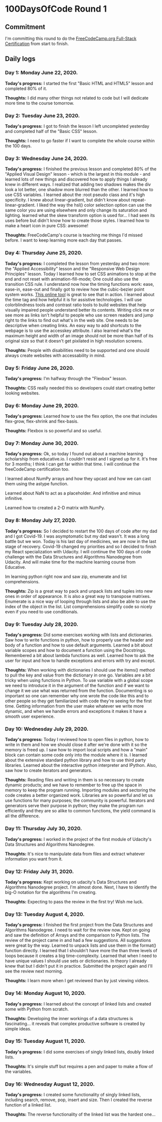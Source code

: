 # 100DaysOfCode Round 1

## Commitment

I'm committing this round to do the [FreeCodeCamp.org Full-Stack Certification](https://www.freecodecamp.org/) from start to finish.

## Daily logs

### Day 1: Monday June 22, 2020.

**Today's progress:** I started the first "Basic HTML and HTML5" lesson and completed 80% of it. 

**Thoughts:** I did many other things not related to code but I will dedicate more time to the course tomorrow.


### Day 2: Tuesday June 23, 2020.

**Today's progress:** I got to finish the lesson I left uncompleted yesterday and completed half of the "Basic CSS" lesson.

**Thoughts:** I need to go faster if I want to complete the whole course within the 100 days.


### Day 3: Wednesday June 24, 2020.

**Today's progress:** I finished the previous lesson and completed 80% of the "Applied Visual Design" lesson - which is the largest in this module - and learned lots of new things and discovered how to apply things I already knew in different ways. I realized that adding two shadows makes the div look a lot better, one shadow more blurred than the other. I learned how to use CSS variables. I learned about the :root pseudo class and it's high specificity. I knew about linear-gradient, but didn't know about repeat-linear-gradient. I liked the way the hsl() color selection option can use the same color you are using elsewhere and only change its saturation and lighting. learned what the skew transform option is used for... I had seen its uses before but didn't know how to create those styles. I learned how to make a heart icon in pure CSS: awesome!

**Thoughts:** FreeCodeCamp's course is teaching me things I'd missed before. I want to keep learning more each day that passes. 


### Day 4: Thursday June 25, 2020.

**Today's progress:** I completed the lesson from yesterday and two more: the "Applied Accessibility" lesson and the "Responsive Web Design Principles" lesson. Today I learned how to set CSS animations to stop at the end and not reset with animation-fill-mode; One could also use the transition CSS rule. I understand now how the timing functions work: ease, ease-in, ease-out and finally got to review how the cubic-bezier point system works. [This online tool](https://cubic-bezier.com/#.17,.67,.83,.67) is great to see that in action. I learned about the time tag and how helpful it is for assistive technologies. I will use colorblindness tools and contrast ratio tools to build websites that help visually impaired people understand better its contents. Writing click me or see more as links isn't helpful to people who use screen readers and jump right to the links to find out what's in the web site. One needs to be descriptive when creating links. An easy way to add shortcuts to the webpage is to use the accesskey attribute. I also learned what's the maximum height and width of an image should not be more than half of its original size so that it doesn't get pixilated in high resolution screens.

**Thoughts:** People with disabilities need to be supported and one should always create websites with accessability in mind. 


### Day 5: Friday June 26, 2020.

**Today's progress:** I'm halfway through the "Flexbox" lesson.

**Thoughts:** CSS really needed this so developers could start creating better looking websites.


### Day 6: Monday June 29, 2020.

**Today's progress:** Learned how to use the flex option, the one that includes flex-grow, flex-shrink and flex-basis.

**Thoughts:** Flexbox is so powerful and so useful. 


### Day 7: Monday June 30, 2020.

**Today's progress:** Ok, so today I found out about a machine learning scholarship from educative.io. I couldn't resist and I signed up for it. It's free for 3 months; I think I can get far within that time. I will continue the freeCodeCamp certification too.

I learned about NumPy arrays and how they upcast and how we can cast them using the astype function.

Learned about NaN to act as a placeholder. And infinitive and minus infinitive. 

Learned how to created a 2-D matrix with NumPy.


### Day 8: Monday July 27, 2020.

**Today's progress:** So I decided to restart the 100 days of code after my dad and I got Covid-19. I was asymptomatic but my dad wasn't. It was a long battle but we won. Today is his last day of medicines, we are now in the last stage of recovery. Covid-19 changed my priorities and so I decided to finish my React specialization with Udacity. I will continue the 100 days of code challenge with the Data Structures and Algorithms Nanodegree from Udacity. And will make time for the machine learning course from Educative. 

Im learning python right now and saw zip, enumerate and list comprehensions. 

**Thoughts:** Zip is a great way to pack and unpack lists and tuples into new ones in order of appearance. It is also a great way to transpose matrixes. Enumerate is a nice way of looping through lists and also be able to use the index of the object in the list. List comprehensions simplify code so nicely even if you need to use conditionals. 


### Day 9: Tuesday July 28, 2020.

**Today's progress:** Did some exercises working with lists and dictionaries. Saw how to write functions in python, how to properly use the header and body of a function and how to use default arguments. Learned a bit about variable scopes and how to document a function using the Docstrings. Remembered a bit about lambda functions as well. Learned how to ask the user for input and how to handle exceptions and errors with try and except.

**Thoughts:** When working with dictionaries I should use the items() method to pull the key and value from the dictionary in one go. Variables are a bit tricky when using functions in Python. To use variable with a global scope we need to introduce it in the argument of the function and if we want to change it we use what was returned from the function. Documenting is so important so one can remember why one wrote the code like this and to other people so they get familiarized with code they're seeing for the first time. Getting information from the user make whatever we write more dynamic, and when we handle errors and exceptions it makes it have a smooth user experience. 


### Day 10: Wednesday July 29, 2020.

**Today's progress:** Today I reviewed how to open files in python, how to write in them and how we should close it after we're done with it so the memory is freed up. I saw how to import local scripts and how a "main" block can contain some code only into the module where it is. I learned about the extensive standard python library and how to use third party libraries. Learned about the interactive python interpreter and IPython. Also, saw how to create iterators and generators.

**Thoughts:** Reading files and writing in them is so necessary to create dynamic products; and we have to remember to free up the space in memory to keep the program running. Importing modules and sectoring the code creates a better organized work. Libraries are so powerful and let us use functions for many purposes; the community is powerful. Iterators and generators serve their purpose in python; they make the program run efficiently and they are so alike to common functions, the yield command is all the difference. 


### Day 11: Thursday July 30, 2020.

**Today's progress:** I worked in the project of the first module of Udacity's Data Structures and Algorithms Nanodegree.

**Thoughts:** It's nice to manipulate data from files and extract whatever information you want from it.


### Day 12: Friday July 31, 2020.

**Today's progress:** Kept working on udacity's Data Structures and Algorithms Nanodegree project. I'm almost done. Next, I have to identify the big-O notation for the algorithms I'm creating.

**Thoughts:** Expecting to pass the review in the first try! Wish me luck.


### Day 13: Tuesday August 4, 2020.

**Today's progress:** I finished the first project from the Data Structures and Algorithms Nanodegree. I need to wait for the review now. 
Kept on going and saw the definition of Arrays and the comparison to Python lists. The review of the project came in and had a few suggestions. All suggestions were great by the way. Learned to unpack lists and use them in the format() function directly. I learned that I shouldn't have more the than three levels of loops because it creates a big time-complexity. Learned that when I need to have unique values I should use sets or dictionaries. In theory I already knew that but I didn't put it in practice. Submitted the project again and I'll see the review next morning.

**Thoughts:** I learn more when I get reviewed than by just viewing videos.


### Day 14: Monday August 10, 2020.

**Today's progress:** I learned about the concept of linked lists and created some with Python from scratch.

**Thoughts:** Developing the inner workings of a data structures is fascinating... it reveals that complex productive software is created by simple ideas. 


### Day 15: Tuesday August 11, 2020.

**Today's progress:** I did some exercises of singly linked lists, doubly linked lists.

**Thoughts:** It's simple stuff but requires a pen and paper to make a flow of the variables.


### Day 16: Wednesday August 12, 2020.

**Today's progress:** I created some functionality of singly linked lists, including search, remove, pop, insert and size. Then I created the reverse function of a linked list. 

**Thoughts:** The reverse functionality of the linked list was the hardest one...